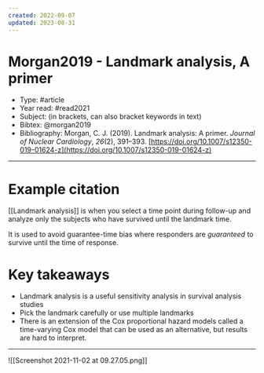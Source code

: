 ```yaml
---
created: 2022-09-07
updated: 2023-08-31
---
```

# Morgan2019 - Landmark analysis, A primer

* Type: #article
* Year read: #read2021
* Subject: (in brackets, can also bracket keywords in text)
* Bibtex: @morgan2019
* Bibliography: Morgan, C. J. (2019). Landmark analysis: A primer. _Journal of Nuclear Cardiology_, _26_(2), 391–393. [https://doi.org/10.1007/s12350-019-01624-z](https://doi.org/10.1007/s12350-019-01624-z)
---
# Example citation

[[Landmark analysis]] is when you select a time point during follow-up and analyze only the subjects who have survived until the landmark time.

It is used to avoid guarantee-time bias where responders are *guaranteed* to survive until the time of response.

# Key takeaways
* Landmark analysis is a useful sensitivity analysis in survival analysis studies
* Pick the landmark carefully or use multiple landmarks
* There is an extension of the Cox proportional hazard models called a time-varying Cox model that can be used as an alternative, but results are hard to interpret.

---

![[Screenshot 2021-11-02 at 09.27.05.png]]